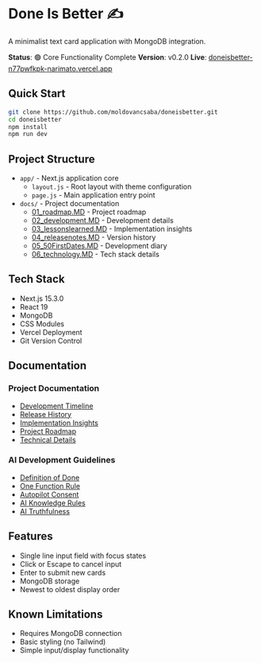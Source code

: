 # Done Is Better ✍️

A minimalist text card application with MongoDB integration.

**Status**: 🟢 Core Functionality Complete
**Version**: v0.2.0
**Live**: [doneisbetter-n77pwfkpk-narimato.vercel.app](https://doneisbetter-n77pwfkpk-narimato.vercel.app)
## Quick Start

```bash
git clone https://github.com/moldovancsaba/doneisbetter.git
cd doneisbetter
npm install
npm run dev
```

## Project Structure

- `app/` - Next.js application core
  - `layout.js` - Root layout with theme configuration
  - `page.js` - Main application entry point
- `docs/` - Project documentation
  - [01_roadmap.MD](docs/01_roadmap.MD) - Project roadmap
  - [02_development.MD](docs/02_development.MD) - Development details
  - [03_lessonslearned.MD](docs/03_lessonslearned.MD) - Implementation insights
  - [04_releasenotes.MD](docs/04_releasenotes.MD) - Version history
  - [05_50FirstDates.MD](docs/05_50FirstDates.MD) - Development diary
  - [06_technology.MD](docs/06_technology.MD) - Tech stack details

## Tech Stack

- Next.js 15.3.0
- React 19
- MongoDB
- CSS Modules
- Vercel Deployment
- Git Version Control

## Documentation

### Project Documentation
- [Development Timeline](docs/05_50FirstDates.MD)
- [Release History](docs/04_releasenotes.MD)
- [Implementation Insights](docs/03_lessonslearned.MD)
- [Project Roadmap](docs/01_roadmap.MD)
- [Technical Details](docs/06_technology.MD)

### AI Development Guidelines
- [Definition of Done](docs/07_Definition_of_Done_AI_Warp.MD)
- [One Function Rule](docs/08_One_Function_At_A_Time_Rule.MD)
- [Autopilot Consent](docs/09_Autopilot_Consent_Project_Access.MD)
- [AI Knowledge Rules](docs/10_AI_Knowledge_Rules.MD)
- [AI Truthfulness](docs/11_AI_Truthfulness_and_Verification.MD)
## Features

- Single line input field with focus states
- Click or Escape to cancel input
- Enter to submit new cards
- MongoDB storage
- Newest to oldest display order

## Known Limitations

- Requires MongoDB connection
- Basic styling (no Tailwind)
- Simple input/display functionality
